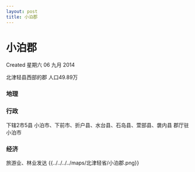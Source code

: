 ```yaml
---
layout: post
title: 小泊郡
---
```


# 小泊郡
Created 星期六 06 九月 2014

北津轻县西部的郡
人口49.89万

### 地理

### 行政
下辖2市5县
小泊市、下前市、折户县、水台县、石岛县、萱部县、袰内县
郡厅驻小泊市

### 经济
旅游业、林业发达
{{../../../../maps/北津轻省/小泊郡.png}}
